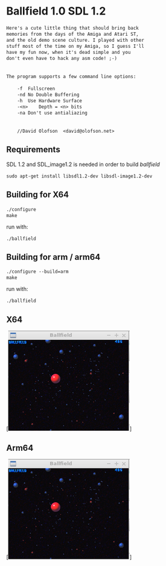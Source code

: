 Ballfield 1.0 SDL 1.2
=====================

	Here's a cute little thing that should bring back
	memories from the days of the Amiga and Atari ST,
	and the old demo scene culture. I played with other
	stuff most of the time on my Amiga, so I guess I'll
	have my fun now, when it's dead simple and you
	don't even have to hack any asm code! ;-)
	
	
	The program supports a few command line options:
	
		-f	Fullscreen
		-nd	No Double Buffering
		-h	Use Hardware Surface
		-<n>	Depth = <n> bits
		-na	Don't use antialiazing
	
	
		//David Olofson  <david@olofson.net>

Requirements
------------

SDL 1.2 and SDL_image1.2 is needed in order to build *ballfield*


	sudo apt-get install libsdl1.2-dev libsdl-image1.2-dev



Building for X64
----------------

	./configure
	make

run with:
	
	./ballfield


Building for arm / arm64
------------------------

	./configure --build=arm
	make

run with:
	
	./ballfield


## X64
[![X64 screenshot](https://github.com/avafinger/ballfield-1.0/raw/master/img/ballfiled-3.png)]


## Arm64
[![Arm64 screenshot](https://github.com/avafinger/ballfield-1.0/raw/master/img/ballfiled-3.png)]
